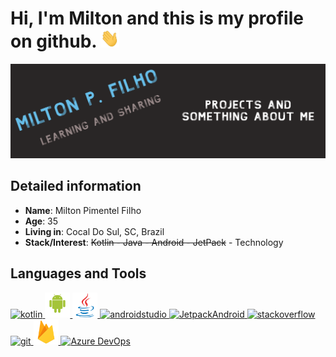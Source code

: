 <h1>Hi, I'm Milton and this is my profile on github. <img src="https://github.com/MiltonDevSis/MiltonDevSis/blob/master/wave.gif" height="30" width="30"></h1> 

<img src="https://github.com/MiltonDevSis/MiltonDevSis/blob/master/Painel.png">

## Detailed information

* **Name**: Milton Pimentel Filho
* **Age**: 35
* **Living in**: Cocal Do Sul, SC, Brazil
* **Stack/Interest**: <s>Kotlin - Java - Android - JetPack</s> - Technology

## Languages and Tools
</p>
    <!--Kotlin-->
    <a href="https://kotlinlang.org" target="_blank"> <img
            src="https://www.vectorlogo.zone/logos/kotlinlang/kotlinlang-icon.svg" alt="kotlin" width="30" height="40"/>
    </a>
    <!--Android-->
    <a href="https://developer.android.com" target="_blank"> <img
            src="https://raw.githubusercontent.com/devicons/devicon/master/icons/android/android-original-wordmark.svg"
            alt="android" width="40" height="40"/> </a>
    <!--Java-->
    <a href="https://www.java.com" target="_blank"> <img
            src="https://raw.githubusercontent.com/devicons/devicon/master/icons/java/java-original.svg" alt="java"
            width="40" height="40"/> </a>
    <!--AndroidStudio-->
    <a href="https://developer.android.com/studio" target="_blank"> <img
            src="https://upload.wikimedia.org/wikipedia/commons/8/8f/Breezeicons-apps-48-android-studio.svg" alt="androidstudio"
            width="40" height="40"/> </a>
    <!--JetpackAndroid-->
    <a href="https://developer.android.com/jetpack" target="_blank"> <img
            src="https://avatars.githubusercontent.com/u/6955922?s=200&v=4" alt="JetpackAndroid"
            width="40" height="40"/> </a>
    <!--Stackoverflow-->
    <a href="https://stackoverflow.com" target="_blank"> <img
            src="https://upload.wikimedia.org/wikipedia/commons/e/ef/Stack_Overflow_icon.svg" alt="stackoverflow"
            width="40" height="40"/> </a>
    <!--Git-->
    <a href="https://git-scm.com/" target="_blank"> <img
            src="https://upload.wikimedia.org/wikipedia/commons/3/3f/Git_icon.svg" alt="git"
            width="40" height="40"/> </a>
    <!--Firebase-->
    <a href="https://firebase.google.com" target="_blank"> <img
            src="https://raw.githubusercontent.com/github/explore/80688e429a7d4ef2fca1e82350fe8e3517d3494d/topics/firebase/firebase.png" alt="firebase"
            width="40" height="40"/> </a>
    <!--Azure-->
    <a href="https://azure.microsoft.com/pt-br/services/devops/" target="_blank"> <img
            src="https://www.freelogovectors.net/wp-content/uploads/2022/03/azure_devops_logo_freelogovectors.net_.png" alt="Azure DevOps"
            width="40" height="40"/> </a>        

<!-- gif snake <img src="https://raw.githubusercontent.com/paulosalvatore/paulosalvatore/output/github-snake.svg"/> -->

<!--topico de linguagens usadas nos repositorios-->
<!--![Top Langs](https://github-readme-stats.vercel.app/api/top-langs/?username=MiltonDevSis&layout=compact&theme=radical)-->


